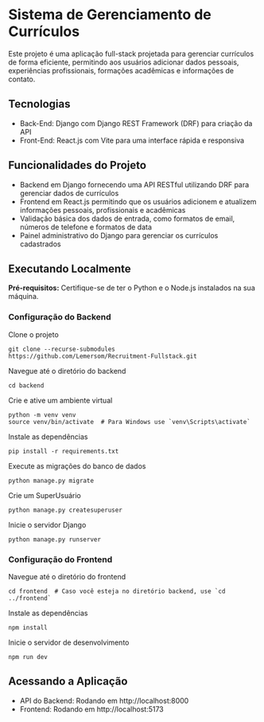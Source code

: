 # Sistema de Gerenciamento de Currículos

Este projeto é uma aplicação full-stack projetada para gerenciar currículos de forma eficiente, permitindo aos usuários adicionar dados pessoais, experiências profissionais, formações acadêmicas e informações de contato.

## Tecnologias

* Back-End: Django com Django REST Framework (DRF) para criação da API
* Front-End: React.js com Vite para uma interface rápida e responsiva

## Funcionalidades do Projeto

* Backend em Django fornecendo uma API RESTful utilizando DRF para gerenciar dados de currículos
* Frontend em React.js permitindo que os usuários adicionem e atualizem informações pessoais, profissionais e acadêmicas
* Validação básica dos dados de entrada, como formatos de email, números de telefone e formatos de data
* Painel administrativo do Django para gerenciar os currículos cadastrados

## Executando Localmente
**Pré-requisitos:** Certifique-se de ter o Python e o Node.js instalados na sua máquina.

### Configuração do Backend

Clone o projeto
```
git clone --recurse-submodules https://github.com/Lemersom/Recruitment-Fullstack.git
```

Navegue até o diretório do backend
```
cd backend
```

Crie e ative um ambiente virtual
```
python -m venv venv
source venv/bin/activate  # Para Windows use `venv\Scripts\activate`
```

Instale as dependências
```
pip install -r requirements.txt
```

Execute as migrações do banco de dados
```
python manage.py migrate
```

Crie um SuperUsuário
```
python manage.py createsuperuser
```

Inicie o servidor Django
```
python manage.py runserver
```

### Configuração do Frontend

Navegue até o diretório do frontend
```
cd frontend  # Caso você esteja no diretório backend, use `cd ../frontend`
```

Instale as dependências
```
npm install
```

Inicie o servidor de desenvolvimento
```
npm run dev
```

## Acessando a Aplicação

* API do Backend: Rodando em http://localhost:8000
* Frontend: Rodando em http://localhost:5173
